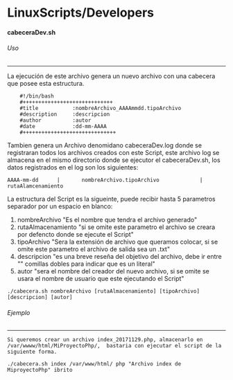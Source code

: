# LinuxScripts/Developers


#### cabeceraDev.sh
######	Uso
------------
La ejecución de este archivo genera un nuevo archivo con una cabecera que posee esta estructura.

```
	#!/bin/bash
	#+++++++++++++++++++++++++++++
	#title           :nombreArchivo_AAAAmmdd.tipoArchivo
	#description     :descripcion
	#author          :autor
	#date            :dd-mm-AAAA
	#++++++++++++++++++++++++++++++
```
Tambien genera un Archivo denomidano cabeceraDev.log donde se registraran
 todos los archivos creados con este Script, este archivo log se almacena en el
 mismo directorio donde se ejecutor el cabeceraDev.sh, los datos registrados en 
el log son los siguientes:

```
AAAA-mm-dd      |       nombreArchivo.tipoArchivo             |      rutaAlamcenamiento
```
La estructura del Script es la sigueinte, puede recibir hasta 5 parametros
separador por un espacio en blanco:
1. nombreArchivo	"Es el nombre que tendra el archivo generado"
2. rutaAlmacenamiento	"si se omite este parametro el archivo se creara por defencto donde se ejecute el Script"
3. tipoArchivo		"Sera la extensión de archivo que queramos colocar, si se omite este parametro el archivo de salida sea un .txt"
4. descripcion		"es una breve reseña del objetivo del archivo, debe ir entre "" comillas dobles para indicar que es un literal"
5. autor		"sera el nombre del creador del nuevo archivo, si se omite se usara el nombre de usuario que este ejecutando el Script"
	
```
./cabecera.sh nombreArchivo [rutaAlmacenamiento] [tipoArchivo] [descripcion] [autor]
```

###### Ejemplo
--------------
	Si queremos crear un archivo index_20171129.php, almacenarlo en /var/wwww/html/MiProyectoPhp/,  bastaria con ejecutar el script de la siguiente forma.
```
./cabecera.sh index /var/www/html/ php "Archivo index de MiproyectoPhp" ibrito
``` 
